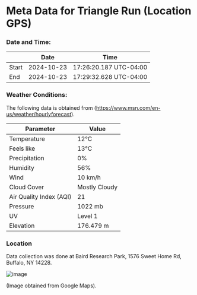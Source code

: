 # Meta Data for Triangle Run (Location GPS)

### Date and Time:

|                | **Date**               | **Time**                      |
|----------------|------------------------|-------------------------------|
| Start          | 2024-10-23             | 17:26:20.187 UTC-04:00       |
| End            | 2024-10-23             | 17:29:32.628 UTC-04:00       |


### Weather Conditions:

The following data is obtained from (https://www.msn.com/en-us/weather/hourlyforecast).

| **Parameter**                     | **Value**        |
|-----------------------------------|------------------|
| Temperature                       | 12℃              |
| Feels like                       | 13℃              |
| Precipitation                    | 0%               |
| Humidity                         | 56%              |
| Wind                             | 10 km/h          |
| Cloud Cover                      | Mostly Cloudy     |
| Air Quality Index (AQI)         | 21               |
| Pressure                         | 1022 mb          |
| UV                               | Level 1          |
| Elevation                        | 176.479 m         |


### Location

Data collection was done at Baird Research Park, 1576 Sweet Home Rd, Buffalo, NY 14228.

 ![image](https://github.com/user-attachments/assets/c1719c37-247c-4cee-9f3a-d725781f2743)

 (Image obtained from Google Maps).

